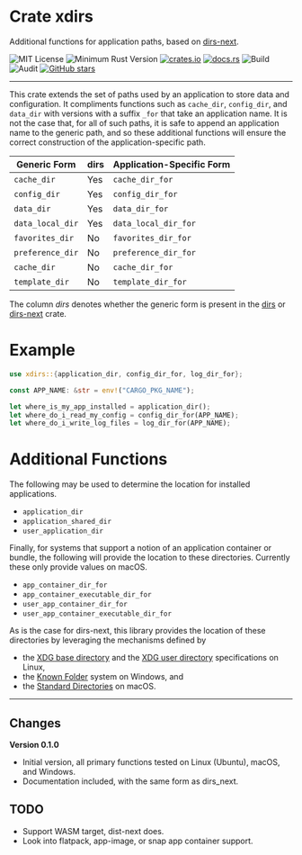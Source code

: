 # Crate xdirs

Additional functions for application paths, based on [dirs-next](https://crates.io/crates/dirs-next).

![MIT License](https://img.shields.io/badge/license-mit-118811.svg)
![Minimum Rust Version](https://img.shields.io/badge/Min%20Rust-1.40-green.svg)
[![crates.io](https://img.shields.io/crates/v/xdirs.svg)](https://crates.io/crates/xdirs)
[![docs.rs](https://docs.rs/xdirs/badge.svg)](https://docs.rs/xdirs)
![Build](https://github.com/johnstonskj/rust-xdirs/workflows/Rust/badge.svg)
![Audit](https://github.com/johnstonskj/rust-xdirs/workflows/Security%20audit/badge.svg)
[![GitHub stars](https://img.shields.io/github/stars/johnstonskj/rust-xdirs.svg)](https://github.com/johnstonskj/rust-xdirs/stargazers)

-----

This crate extends the set of paths used by an application to store data and configuration. It
compliments functions such as `cache_dir`, `config_dir`, and `data_dir` with versions with a
suffix `_for` that take an application name. It is not the case that, for all of such paths, it
is safe to append an application name to the generic path, and so these additional functions will
ensure the correct construction of the application-specific path.

| Generic Form       | dirs | Application-Specific Form |
| ------------------ | ---- | ------------------------- |
| `cache_dir`        | Yes  | `cache_dir_for`           |
| `config_dir`       | Yes  | `config_dir_for`          |
| `data_dir`         | Yes  | `data_dir_for`            |
| `data_local_dir`   | Yes  | `data_local_dir_for`      |
| `favorites_dir`    | No   | `favorites_dir_for`       |
| `preference_dir`   | No   | `preference_dir_for`      |
| `cache_dir`        | No   | `cache_dir_for`           |
| `template_dir`     | No   | `template_dir_for`        |

The column *dirs* denotes whether the generic form is present in the 
[dirs](https://crates.io/crates/dirs) or [dirs-next](https://crates.io/crates/dirs-next) crate.

# Example

```rust
use xdirs::{application_dir, config_dir_for, log_dir_for};

const APP_NAME: &str = env!("CARGO_PKG_NAME");

let where_is_my_app_installed = application_dir();
let where_do_i_read_my_config = config_dir_for(APP_NAME);
let where_do_i_write_log_files = log_dir_for(APP_NAME);
```

# Additional Functions

The following may be used to determine the location for installed applications.

* `application_dir`
* `application_shared_dir`
* `user_application_dir`

Finally, for systems that support a notion of an application container or bundle, the following
will provide the location to these directories. Currently these only provide values on macOS.

* `app_container_dir_for`
* `app_container_executable_dir_for`
* `user_app_container_dir_for`
* `user_app_container_executable_dir_for`

As is the case for dirs-next, this library provides the location of these directories by leveraging
the mechanisms defined by

* the [XDG base directory](https://standards.freedesktop.org/basedir-spec/basedir-spec-latest.html) and the [XDG user directory](https://www.freedesktop.org/wiki/Software/xdg-user-dirs/) specifications on Linux,
* the [Known Folder](https://msdn.microsoft.com/en-us/library/windows/desktop/bb776911(v=vs.85).aspx) system on Windows, and
* the [Standard Directories](https://developer.apple.com/library/content/documentation/FileManagement/Conceptual/FileSystemProgrammingGuide/FileSystemOverview/FileSystemOverview.html#//apple_ref/doc/uid/TP40010672-CH2-SW6) on macOS.


-----

## Changes

**Version 0.1.0**

* Initial version, all primary functions tested on Linux (Ubuntu), macOS, and Windows.
* Documentation included, with the same form as dirs_next.

## TODO

* Support WASM target, dist-next does.
* Look into flatpack, app-image, or snap app container support.
